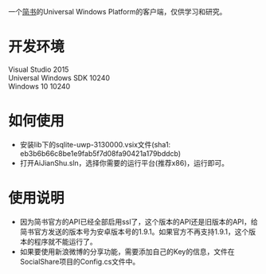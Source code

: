 一个[简书](http://www.jianshu.com/)的Universal Windows Platform的客户端，仅供学习和研究。

# 开发环境
Visual Studio 2015  
Universal Windows SDK 10240  
Windows 10 10240  

# 如何使用
* 安装lib下的sqlite-uwp-3130000.vsix文件(sha1: eb3b6b66c8be1e9fab5f7d08fa90421a179bddcb)
* 打开AiJianShu.sln，选择你需要的运行平台(推荐x86)，运行即可。

# 使用说明
* 因为简书官方的API已经全部启用ssl了，这个版本的API还是旧版本的API，给简书官方发送的版本号为安卓版本号的1.9.1。如果官方不再支持1.9.1，这个版本的程序就不能运行了。
* 如果要使用新浪微博的分享功能，需要添加自己的Key的信息，文件在SocialShare项目的Config.cs文件中。


